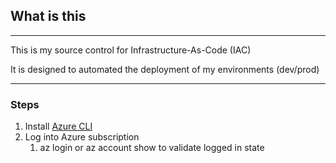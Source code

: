 ## What is this

---

This is my source control for Infrastructure-As-Code (IAC)

It is designed to automated the deployment of my environments (dev/prod)

---

### Steps

1. Install [Azure CLI](https://learn.microsoft.com/en-us/cli/azure/install-azure-cli-windows?tabs=azure-cli)
2. Log into Azure subscription
   1. az login or az account show to validate logged in state
